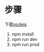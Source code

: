 

# 步骤

下载[nodejs](https://nodejs.org/zh-cn/download/package-manager)


1. npm install
2. npm run dev
3. npm run prod


